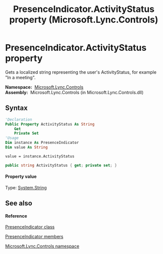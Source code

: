 ﻿---
title: PresenceIndicator.ActivityStatus property  (Microsoft.Lync.Controls)
TOCTitle: 'ActivityStatus property '
ms:assetid: P:Microsoft.Lync.Controls.PresenceIndicator.ActivityStatus_DI_3_UC_OCS14MrefLyncWPF
ms:mtpsurl: https://msdn.microsoft.com/en-us/library/microsoft.lync.controls.presenceindicator.activitystatus_di_3_uc_ocs14mreflyncwpf(v=office.15)
ms:contentKeyID: 48599855
ms.date: 07/28/2014
mtps_version: v=office.15
f1_keywords:
- Microsoft.Lync.Controls.PresenceIndicator.ActivityStatus
dev_langs:
- CSharp
- JScript
- VB
- other
---

# PresenceIndicator.ActivityStatus property

Gets a localized string representing the user's ActivityStatus, for example "In a meeting".

**Namespace:**  [Microsoft.Lync.Controls](microsoft-lync-controls-namespace_1.md)  
**Assembly:**  Microsoft.Lync.Controls (in Microsoft.Lync.Controls.dll)

## Syntax

``` vb
'Declaration
Public Property ActivityStatus As String
    Get
    Private Set
'Usage
Dim instance As PresenceIndicator
Dim value As String

value = instance.ActivityStatus
```

``` csharp
public string ActivityStatus { get; private set; }
```

#### Property value

Type: [System.String](http://msdn2.microsoft.com/en-us/library/s1wwdcbf)  

## See also

#### Reference

[PresenceIndicator class](presenceindicator-class-microsoft-lync-controls_1.md)

[PresenceIndicator members](presenceindicator-members-microsoft-lync-controls_1.md)

[Microsoft.Lync.Controls namespace](microsoft-lync-controls-namespace_1.md)

